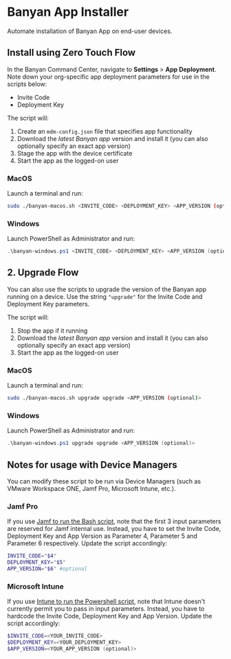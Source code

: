 # Banyan App Installer

Automate installation of Banyan App on end-user devices.


## Install using Zero Touch Flow

In the Banyan Command Center, navigate to **Settings** > **App Deployment**. Note down your org-specific app deployment parameters for use in the scripts below:
- Invite Code
- Deployment Key

The script will:
1. Create an `mdm-config.json` file that specifies app functionality
2. Download the *latest Banyan app* version and install it (you can also optionally specify an exact app version)
3. Stage the app with the device certificate
4. Start the app as the logged-on user


### MacOS

Launch a terminal and run:

```bash
sudo ./banyan-macos.sh <INVITE_CODE> <DEPLOYMENT_KEY> <APP_VERSION (optional)>
```

### Windows

Launch PowerShell as Administrator and run:

```powershell
.\banyan-windows.ps1 <INVITE_CODE> <DEPLOYMENT_KEY> <APP_VERSION (optional)>
```


## 2. Upgrade Flow

You can also use the scripts to upgrade the version of the Banyan app running on a device. Use the string `"upgrade"` for the Invite Code and Deployment Key parameters.

The script will:
1. Stop the app if it running
2. Download the *latest Banyan app* version and install it (you can also optionally specify an exact app version)
3. Start the app as the logged-on user


### MacOS

Launch a terminal and run:

```bash
sudo ./banyan-macos.sh upgrade upgrade <APP_VERSION (optional)>
```

### Windows

Launch PowerShell as Administrator and run:

```powershell
.\banyan-windows.ps1 upgrade upgrade <APP_VERSION (optional)>
```


## Notes for usage with Device Managers

You can modify these script to be run via Device Managers (such as VMware Workspace ONE, Jamf Pro, Microsoft Intune, etc.).

### Jamf Pro

If you use [Jamf to run the Bash script](https://docs.jamf.com/10.26.0/jamf-pro/administrator-guide/Scripts.html), note that the first 3 input parameters are reserved for Jamf internal use. Instead, you have to set the Invite Code, Deployment Key and App Version as Parameter 4, Parameter 5 and Parameter 6 respectively. Update the script accordingly: 

```bash
INVITE_CODE="$4"
DEPLOYMENT_KEY="$5"
APP_VERSION="$6" #optional
```

### Microsoft Intune

If you use [Intune to run the Powershell script](https://docs.microsoft.com/en-us/mem/intune/apps/intune-management-extension), note that Intune doesn't currently permit you to pass in input parameters. Instead, you have to hardcode the Invite Code, Deployment Key and App Version. Update the script accordingly:

```powershell
$INVITE_CODE=<YOUR_INVITE_CODE>
$DEPLOYMENT_KEY=<YOUR_DEPLOYMENT_KEY>
$APP_VERSION=<YOUR_APP_VERSION (optional)>
```

